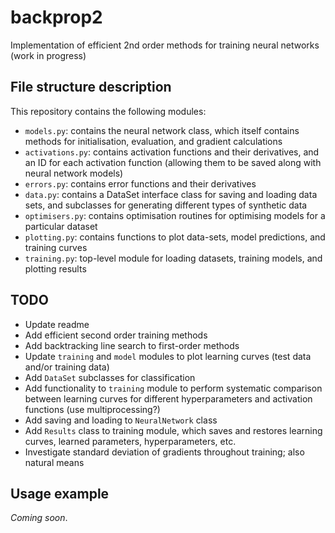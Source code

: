 
# backprop2

Implementation of efficient 2nd order methods for training neural networks (work in progress)

## File structure description

This repository contains the following modules:

- `models.py`: contains the neural network class, which itself contains methods for initialisation, evaluation, and gradient calculations
- `activations.py`: contains activation functions and their derivatives, and an ID for each activation function (allowing them to be saved along with neural network models)
- `errors.py`: contains error functions and their derivatives
- `data.py`: contains a DataSet interface class for saving and loading data sets, and subclasses for generating different types of synthetic data
- `optimisers.py`: contains optimisation routines for optimising models for a particular dataset
- `plotting.py`: contains functions to plot data-sets, model predictions, and training curves
- `training.py`: top-level module for loading datasets, training models, and plotting results

## TODO

- Update readme
- Add efficient second order training methods
- Add backtracking line search to first-order methods
- Update `training` and `model` modules to plot learning curves (test data and/or training data)
- Add `DataSet` subclasses for classification
- Add functionality to `training` module to perform systematic comparison between learning curves for different hyperparameters and activation functions (use multiprocessing?)
- Add saving and loading to `NeuralNetwork` class
- Add `Results` class to training module, which saves and restores learning curves, learned parameters, hyperparameters, etc.
- Investigate standard deviation of gradients throughout training; also natural means

## Usage example

*Coming soon*.
